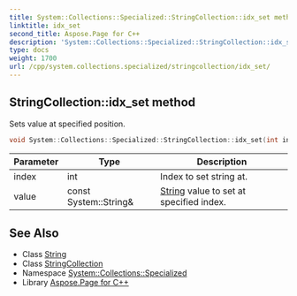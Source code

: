 ```yaml
---
title: System::Collections::Specialized::StringCollection::idx_set method
linktitle: idx_set
second_title: Aspose.Page for C++
description: 'System::Collections::Specialized::StringCollection::idx_set method. Sets value at specified position in C++.'
type: docs
weight: 1700
url: /cpp/system.collections.specialized/stringcollection/idx_set/
---
```

## StringCollection::idx_set method


Sets value at specified position.

```cpp
void System::Collections::Specialized::StringCollection::idx_set(int index, const System::String &value)
```


| Parameter | Type | Description |
| --- | --- | --- |
| index | int | Index to set string at. |
| value | const System::String\& | [String](../../../system/string/) value to set at specified index. |

## See Also

* Class [String](../../../system/string/)
* Class [StringCollection](../)
* Namespace [System::Collections::Specialized](../../)
* Library [Aspose.Page for C++](../../../)
